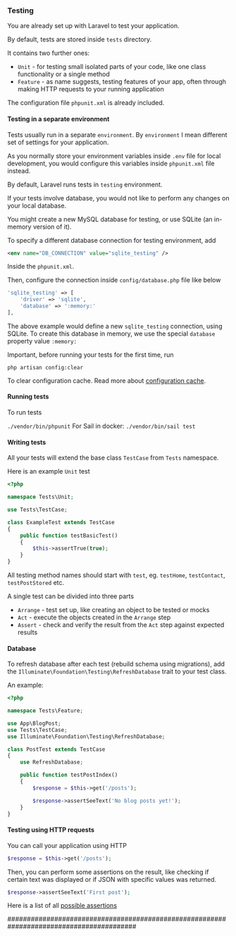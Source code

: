 ### Testing

You are already set up with Laravel to test your application.

By default, tests are stored inside `tests` directory.

It contains two further ones:

* `Unit` - for testing small isolated parts of your code, like one class functionality or a single method
* `Feature` - as name suggests, testing features of your app, often through making HTTP requests to your running application

The configuration file `phpunit.xml` is already included.

#### Testing in a separate environment

Tests usually run in a separate `environment`. By `environment` I mean different set of settings for your application.

As you normally store your environment variables inside `.env` file for local development, you would configure this variables inside `phpunit.xml` file instead.

By default, Laravel runs tests in `testing` environment.

If your tests involve database, you would not like to perform any changes on your local database.

You might create a new MySQL database for testing, or use SQLite (an in-memory version of it).

To specify a different database connection for testing environment, add

```xml
<env name="DB_CONNECTION" value="sqlite_testing" />
```

Inside the `phpunit.xml`.

Then, configure the connection inside `config/database.php` file like below

```php
'sqlite_testing' => [
    'driver' => 'sqlite',
    'database' => ':memory:'
],
```

The above example would define a new `sqlite_testing` connection, using SQLite.
To create this database in memory, we use the special `database` property value `:memory:`

Important, before running your tests for the first time, run

`php artisan config:clear`

To clear configuration cache. Read more about [configuration cache](https://laravel.com/docs/7.x/configuration#configuration-caching).

#### Running tests

To run tests

`./vendor/bin/phpunit`
For Sail in docker: `./vendor/bin/sail test`

#### Writing tests

All your tests will extend the base class `TestCase` from `Tests` namespace.

Here is an example `Unit` test

```php
<?php

namespace Tests\Unit;

use Tests\TestCase;

class ExampleTest extends TestCase
{
    public function testBasicTest()
    {
        $this->assertTrue(true);
    }
}
```

All testing method names should start with `test`, eg. `testHome`, `testContact`, `testPostStored` etc.

A single test can be divided into three parts

* `Arrange` - test set up, like creating an object to be tested or mocks
* `Act` - execute the objects created in the `Arrange` step
* `Assert` - check and verify the result from the `Act` step against expected results

#### Database

To refresh database after each test (rebuild schema using migrations), add the `Illuminate\Foundation\Testing\RefreshDatabase` trait to your test class.

An example:

```php
<?php

namespace Tests\Feature;

use App\BlogPost;
use Tests\TestCase;
use Illuminate\Foundation\Testing\RefreshDatabase;

class PostTest extends TestCase
{
    use RefreshDatabase;

    public function testPostIndex()
    {
        $response = $this->get('/posts');

        $response->assertSeeText('No blog posts yet!');
    }
}
```

#### Testing using HTTP requests

You can call your application using HTTP

```php
$response = $this->get('/posts');
```

Then, you can perform some assertions on the result, like checking if certain text was displayed or if JSON with specific values was returned.

```php
$response->assertSeeText('First post');
```

Here is a list of all [possible assertions](https://laravel.com/docs/7.x/http-tests#available-assertions)

#########################################################################################
















